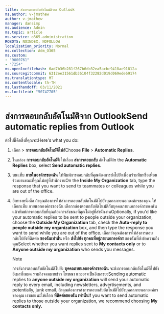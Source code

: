 ```yaml
---
title: ส่งการตอบกลับอัตโนมัติจาก Outlook
ms.author: v-jmathew
author: v-jmathew
manager: dansimp
ms.audience: Admin
ms.topic: article
ms.service: o365-administration
ROBOTS: NOINDEX, NOFOLLOW
localization_priority: Normal
ms.collection: Adm_O365
ms.custom:
- "9000761"
- "7254"
ms.openlocfilehash: 6ad7b36b281f267b6db32ea5acbc9418ac91812a
ms.sourcegitcommit: 6312ee31561db36104f32282d019d069ede69174
ms.translationtype: MT
ms.contentlocale: th-TH
ms.lasthandoff: 03/11/2021
ms.locfileid: "50747705"
---
```

# <a name="send-automatic-replies-from-outlook"></a><span data-ttu-id="45e17-102">ส่งการตอบกลับอัตโนมัติจาก Outlook</span><span class="sxs-lookup"><span data-stu-id="45e17-102">Send automatic replies from Outlook</span></span>

<span data-ttu-id="45e17-103">ต่อไปนี้คือสิ่งที่คุณจะ:</span><span class="sxs-lookup"><span data-stu-id="45e17-103">Here's what you do:</span></span>

1. <span data-ttu-id="45e17-104">เลือก  >  **การตอบกลับอัตโนมัติไฟล์**</span><span class="sxs-lookup"><span data-stu-id="45e17-104">Choose **File** > **Automatic Replies**.</span></span>
2. <span data-ttu-id="45e17-105">ในกล่อง **การตอบกลับอัตโนมัติ** ให้เลือก **ส่งการตอบกลับ** อัตโนมัติ</span><span class="sxs-lookup"><span data-stu-id="45e17-105">In the **Automatic Replies** box, select **Send automatic replies**.</span></span>
3. <span data-ttu-id="45e17-106">บนแท็บ **ภายในองค์กรของฉัน** ให้พิมพ์การตอบกลับที่คุณต้องการส่งไปยังเพื่อนร่วมทีมหรือเพื่อนร่วมงานขณะที่คุณไม่อยู่ที่สํานักงาน</span><span class="sxs-lookup"><span data-stu-id="45e17-106">On the **Inside My Organization** tab, type the response that you want to send to teammates or colleagues while you are out of the office.</span></span>
4. <span data-ttu-id="45e17-107">อีกทางหนึ่งคือ ถ้าคุณต้องการให้ส่งการตอบกลับอัตโนมัติไปยังบุคคลภายนอกองค์กรของคุณ ให้เลือกแท็บ ภายนอกองค์กรของฉัน เลือกกล่องตอบกลับอัตโนมัติกับบุคคลภายนอกองค์กรของฉันแล้วพิมพ์การตอบกลับที่คุณต้องการส่งขณะที่คุณไม่อยู่ที่สํานักงาน</span><span class="sxs-lookup"><span data-stu-id="45e17-107">Optionally, if you'd like your automatic replies to be sent to people outside your organization, choose the **Outside My Organization** tab, check the **Auto-reply to people outside my organization** box, and then type the response you want to send while you are out of the office.</span></span> <span data-ttu-id="45e17-108">เลือกว่าคุณต้องการให้ส่งการตอบกลับไปยังที่ติดต่อ **ของฉันเท่านั้น** หรือ **ส่งไปยัง ทุกคนที่อยู่ภายนอกองค์กร** ของฉันที่ส่งข้อความถึงคุณ</span><span class="sxs-lookup"><span data-stu-id="45e17-108">Select whether you want replies sent to **My contacts only** or to **Anyone outside my organization** who sends you messages.</span></span>

    > [!NOTE]
    > <span data-ttu-id="45e17-109">การส่งการตอบกลับอัตโนมัติไปยัง **บุคคลภายนอกองค์กรของฉัน** จะส่งการตอบกลับอัตโนมัติไปยังอีเมลทั้งหมด รวมถึงจดหมายข่าว โฆษณา และอาจเป็นอีเมลขยะ</span><span class="sxs-lookup"><span data-stu-id="45e17-109">Sending automatic replies to **anyone outside my organization** will send your automatic reply to every email, including newsletters, advertisements, and potentially, junk email.</span></span> <span data-ttu-id="45e17-110">ถ้าคุณต้องการส่งการตอบกลับอัตโนมัติไปยังบุคคลภายนอกองค์กรของคุณ เราขอแนะให้เลือก **ที่ติดต่อของฉัน เท่านั้น**</span><span class="sxs-lookup"><span data-stu-id="45e17-110">If you want to send automatic replies to those outside your organization, we recommend choosing **My contacts only.**</span></span>
